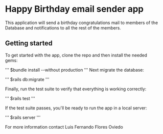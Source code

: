 # Happy Birthday email sender app

This application will send a birthday congratulations mail to members of the Database
and notifications to all the rest of the members.

## Getting started

To get started with the app, clone the repo and then install the needed gems:

'''
$bundle install --without production
'''
Next migrate the database:

'''
$rails db:migrate
'''

Finally, run the test suite to verify that everything is working correctly:

'''
$rails test
'''

If the test suite passes, you'll be ready to run the app in a local server:

'''
$rails server
'''

For more information contact Luis Fernando Flores Oviedo
